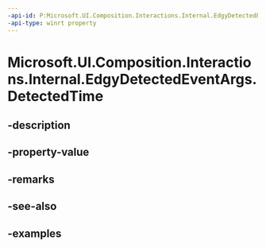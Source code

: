 ```yaml
---
-api-id: P:Microsoft.UI.Composition.Interactions.Internal.EdgyDetectedEventArgs.DetectedTime
-api-type: winrt property
---
```


# Microsoft.UI.Composition.Interactions.Internal.EdgyDetectedEventArgs.DetectedTime

<!--
public ulong DetectedTime { get; }
-->


## -description

## -property-value

## -remarks

## -see-also

## -examples


